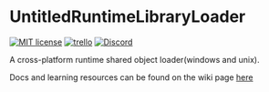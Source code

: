 # UntitledRuntimeLibraryLoader
[![MIT license](https://img.shields.io/badge/License-MIT-blue.svg)](https://lbesson.mit-license.org/)
[![trello](https://img.shields.io/badge/Trello-UDE-blue])](https://trello.com/b/HmfuRY2K/untitleddesktop)
[![Discord](https://img.shields.io/discord/717037253292982315.svg?label=&logo=discord&logoColor=ffffff&color=7389D8&labelColor=6A7EC2)](https://discord.gg/4wgH8ZE)

A cross-platform runtime shared object loader(windows and unix).

Docs and learning resources can be found on the wiki page [here](https://github.com/MadLadSquad/UntitledRuntimeLibraryLoader/wiki)
